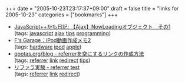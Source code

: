 +++
date = "2005-10-23T23:17:37+09:00"
draft = false
title = "links for 2005-10-23"
categories = ["bookmarks"]
+++

<ul>
	<li>
		<div><a href="http://jsgt.org/mt/archives/01/000539.html">JavaScript++かも日記: 【Ajax】NowLoadingオブジェクト　その1</a></div>
		<div>(tags: <a href="http://del.icio.us/nobu666/javascript">javascript</a> <a href="http://del.icio.us/nobu666/ajax">ajax</a> <a href="http://del.icio.us/nobu666/tips">tips</a> <a href="http://del.icio.us/nobu666/programming">programming</a>)</div>
	</li>
	<li>
		<div><a href="http://www.milkstand.net/fsgarage/archives/000755.html">F's Garage：iPod動画作成メモ2</a></div>
		<div>(tags: <a href="http://del.icio.us/nobu666/hardware">hardware</a> <a href="http://del.icio.us/nobu666/ipod">ipod</a> <a href="http://del.icio.us/nobu666/apple">apple</a>)</div>
	</li>
	<li>
		<div><a href="http://qootas.org/blog/archives/2004/11/referrer.html">qootas.org/blog - referrerを空にするリンクの作成方法</a></div>
		<div>(tags: <a href="http://del.icio.us/nobu666/referrer">referrer</a> <a href="http://del.icio.us/nobu666/link">link</a> <a href="http://del.icio.us/nobu666/redirect">redirect</a> <a href="http://del.icio.us/nobu666/tips">tips</a>)</div>
	</li>
	<li>
		<div><a href="http://www.teria.com/~koseki/memo/referrer/index.html">リファラ実験 - referrer test</a></div>
		<div>(tags: <a href="http://del.icio.us/nobu666/referrer">referrer</a> <a href="http://del.icio.us/nobu666/link">link</a> <a href="http://del.icio.us/nobu666/redirect">redirect</a>)</div>
	</li>
</ul>
